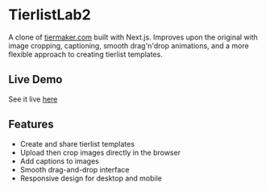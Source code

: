 # TierlistLab2

A clone of [tiermaker.com](https://tiermaker.com) built with Next.js. Improves upon the original with image cropping, captioning, smooth drag'n'drop animations, and a more flexible approach to creating tierlist templates.

## Live Demo

See it live [here](https://eloquent-optimism-production.up.railway.app/)

## Features

- Create and share tierlist templates
- Upload then crop images directly in the browser
- Add captions to images
- Smooth drag-and-drop interface 
- Responsive design for desktop and mobile